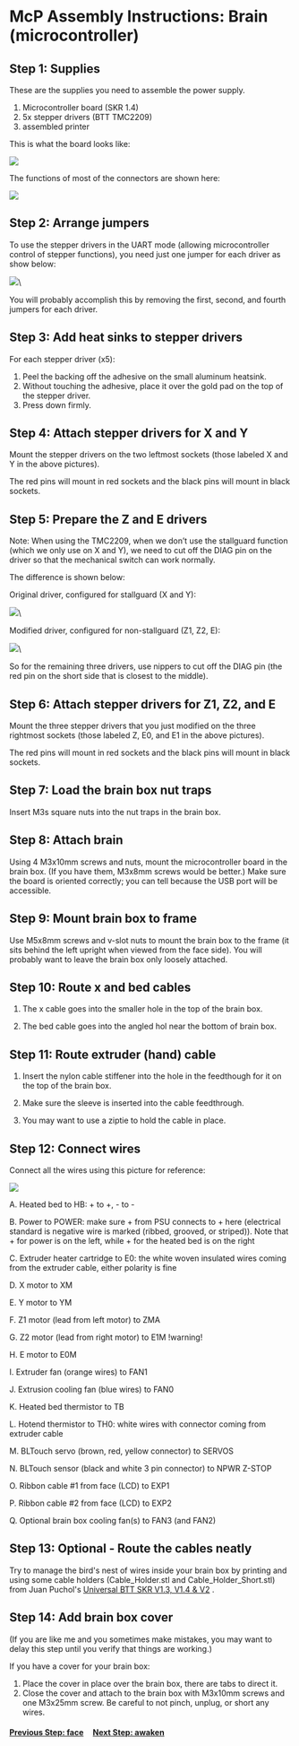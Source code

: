 # McP Assembly Instructions: Brain (microcontroller)


## Step 1: Supplies

These are the supplies you need to assemble the power supply.

1. Microcontroller board (SKR 1.4)
1. 5x stepper drivers (BTT TMC2209)
1. assembled printer


This is what the board looks like:

![](img/SKR_layout.png)

The functions of most of the connectors are shown here:

![](img/SKR_functions.jpg)

## Step 2: Arrange jumpers

To use the stepper drivers in the UART mode (allowing microcontroller control of stepper functions), you need just one jumper for each driver as show below:

![](img/SKRboard_jumpered.png)\

You will probably accomplish this by removing the first, second, and fourth jumpers for each driver.

## Step 3: Add heat sinks to stepper drivers

For each stepper driver (x5):
1. Peel the backing off the adhesive on the small aluminum heatsink.
1. Without touching the adhesive, place it over the gold pad on the top of the stepper driver.
1. Press down firmly.


## Step 4: Attach stepper drivers for X and Y

Mount the stepper drivers on the two leftmost sockets (those labeled X and Y in the above pictures).

The red pins will mount in red sockets and the black pins will mount in black sockets.

## Step 5: Prepare the Z and E drivers
Note: When using the TMC2209, when we don’t use the stallguard function (which we only use on X and Y), we need to cut off the DIAG pin on the driver so that the mechanical switch can work normally. 

The difference is shown below:

Original driver, configured for stallguard (X and Y):

![](img/Driver_stallguard.jpg)\

Modified driver, configured for non-stallguard (Z1, Z2, E):

![](img/Driver_nonstallguard.jpg)\

So for the remaining three drivers, use nippers to cut off the DIAG pin (the red pin on the short side that is closest to the middle).

## Step 6: Attach stepper drivers for Z1, Z2, and E

Mount the three stepper drivers that you just modified on the three rightmost sockets (those labeled Z, E0, and E1 in the above pictures).

The red pins will mount in red sockets and the black pins will mount in black sockets.

## Step 7: Load the brain box nut traps

Insert M3s square nuts into the nut traps in the brain box.

## Step 8: Attach brain

Using 4 M3x10mm screws and nuts, mount the microcontroller board in the brain box. (If you have them, M3x8mm screws would be better.) 
Make sure the board is oriented correctly; you can tell because the USB port will be accessible.


## Step 9: Mount brain box to frame

Use M5x8mm screws and v-slot nuts to mount the brain box to the frame (it sits behind the left upright when viewed from the face side).  You will probably want to leave the brain box only loosely attached.



## Step 10: Route x and bed cables

1. The x cable goes into the smaller hole in the top of the brain box.

1. The bed cable goes into the angled hol near the bottom of brain box.



## Step 11: Route extruder (hand) cable 


1. Insert the nylon cable stiffener into the hole in the feedthough for it on the top of the brain box.

1. Make sure the sleeve is inserted into  the cable feedthrough.

1. You may want to use a ziptie to hold the cable in place.

## Step 12: Connect wires

Connect all the wires using this picture for reference:

![](img/SKR_layout_rotated.png)

A. Heated bed to HB: + to +, - to -

B. Power to POWER: make sure + from PSU connects to + here (electrical standard is negative wire is marked (ribbed, grooved, or striped)).  Note that + for power is on the left, while + for the heated bed is on the right

C. Extruder heater cartridge to E0: the white woven insulated wires coming from the extruder cable, either polarity is fine

D. X motor to XM

E. Y motor to YM

F. Z1 motor (lead from left motor) to ZMA

G. Z2 motor (lead from right motor) to E1M !warning!

H. E motor to E0M

I. Extruder fan (orange wires) to FAN1

J. Extrusion cooling fan (blue wires) to FAN0

K. Heated bed thermistor to TB

L. Hotend thermistor to TH0: white wires with connector coming from extruder cable 

M. BLTouch servo (brown, red, yellow connector) to SERVOS

N. BLTouch sensor (black and white 3 pin connector) to NPWR Z-STOP

O. Ribbon cable #1 from face (LCD) to EXP1

P. Ribbon cable #2 from face (LCD) to EXP2

Q. Optional brain box cooling fan(s) to FAN3 (and FAN2)

## Step 13: Optional - Route the cables neatly

Try to manage the bird's nest of wires inside your brain box by printing and using some cable holders (Cable_Holder.stl and Cable_Holder_Short.stl) from Juan Puchol's [Universal BTT SKR V1.3, V1.4 & V2](https://www.thingiverse.com/thing:4178177) .


## Step 14: Add brain box cover

(If you are like me and you sometimes make mistakes, you may want to delay this step until you verify that things are working.)

If you have a cover for your brain box:
1. Place the cover in place over the brain box, there are tabs to direct it.
1. Close the cover and attach to the brain box with M3x10mm screws and one M3x25mm screw.  Be careful to not pinch, unplug, or short any wires. 
  
#### [Previous Step: face](face.md) &nbsp;&nbsp;&nbsp; [Next Step: awaken](awaken.md)
